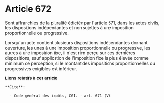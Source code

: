 # Article 672

Sont affranchies de la pluralité édictée par l'article 671, dans les actes civils, les dispositions indépendantes et non
sujettes à une imposition proportionnelle ou progressive. 

Lorsqu'un acte contient plusieurs dispositions indépendantes donnant ouverture, les unes à une imposition proportionnelle ou
progressive, les autres à une imposition fixe, il n'est rien perçu sur ces dernières dispositions, sauf application de
l'imposition fixe la plus élevée comme minimum de perception, si le montant des impositions proportionnelles ou progressives
exigibles est inférieur.

**Liens relatifs à cet article**

	**Cite**:

	  - Code général des impôts, CGI. - art. 671 (V)
